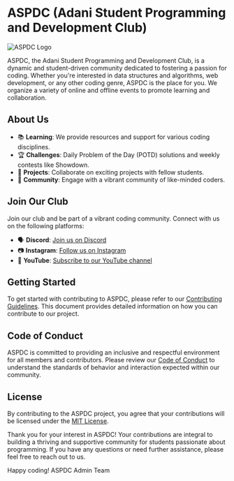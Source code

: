 # ASPDC (Adani Student Programming and Development Club)

![ASPDC Logo](https://example.com/aspdc-logo.png)

ASPDC, the Adani Student Programming and Development Club, is a dynamic and student-driven community dedicated to fostering a passion for coding. Whether you're interested in data structures and algorithms, web development, or any other coding genre, ASPDC is the place for you. We organize a variety of online and offline events to promote learning and collaboration.

## About Us

- 📚 **Learning**: We provide resources and support for various coding disciplines.
- 🏆 **Challenges**: Daily Problem of the Day (POTD) solutions and weekly contests like Showdown.
- 🚀 **Projects**: Collaborate on exciting projects with fellow students.
- 💬 **Community**: Engage with a vibrant community of like-minded coders.

## Join Our Club

Join our club and be part of a vibrant coding community. Connect with us on the following platforms:

- 🗣️ **Discord**: [Join us on Discord](https://discord.com/invite/XGRrb9JZrR)
- 📷 **Instagram**: [Follow us on Instagram](https://www.instagram.com/aspd.club/)
- 🎥 **YouTube**: [Subscribe to our YouTube channel](https://www.youtube.com/@clubaspd)

## Getting Started

To get started with contributing to ASPDC, please refer to our [Contributing Guidelines](CONTRIBUTING.md). This document provides detailed information on how you can contribute to our project.

## Code of Conduct

ASPDC is committed to providing an inclusive and respectful environment for all members and contributors. Please review our [Code of Conduct](CODE_OF_CONDUCT.md) to understand the standards of behavior and interaction expected within our community.

## License

By contributing to the ASPDC project, you agree that your contributions will be licensed under the [MIT License](LICENSE.md).

Thank you for your interest in ASPDC! Your contributions are integral to building a thriving and supportive community for students passionate about programming. If you have any questions or need further assistance, please feel free to reach out to us.

Happy coding!
ASPDC Admin Team
